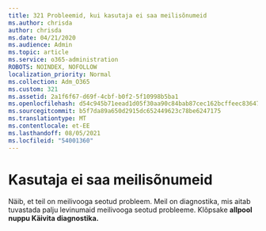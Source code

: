 ```yaml
---
title: 321 Probleemid, kui kasutaja ei saa meilisõnumeid
ms.author: chrisda
author: chrisda
ms.date: 04/21/2020
ms.audience: Admin
ms.topic: article
ms.service: o365-administration
ROBOTS: NOINDEX, NOFOLLOW
localization_priority: Normal
ms.collection: Adm_O365
ms.custom: 321
ms.assetid: 2a1f6f67-d69f-4cbf-b0f2-5f10998b5ba1
ms.openlocfilehash: d54c945b71eead1d05f30aa90c84bab87cec162bcffeec836471b5a25c5055e6
ms.sourcegitcommit: b5f7da89a650d2915dc652449623c78be6247175
ms.translationtype: MT
ms.contentlocale: et-EE
ms.lasthandoff: 08/05/2021
ms.locfileid: "54001360"
---
```

# <a name="a-user-isnt-receiving-email-messages"></a>Kasutaja ei saa meilisõnumeid

Näib, et teil on meilivooga seotud probleem. Meil on diagnostika, mis aitab tuvastada palju levinumaid meilivooga seotud probleeme. Klõpsake **allpool nuppu Käivita diagnostika.**
 